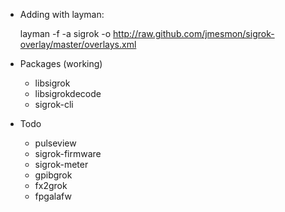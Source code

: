 * Adding with layman:

  layman -f -a sigrok -o http://raw.github.com/jmesmon/sigrok-overlay/master/overlays.xml

* Packages (working)
  * libsigrok
  * libsigrokdecode
  * sigrok-cli
* Todo
  * pulseview
  * sigrok-firmware
  * sigrok-meter
  * gpibgrok
  * fx2grok
  * fpgalafw


